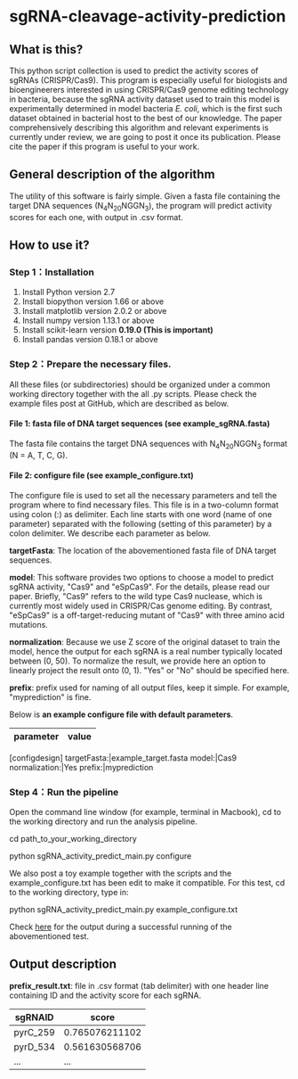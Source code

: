 # sgRNA-cleavage-activity-prediction

## What is this?
This python script collection is used to predict the activity scores of sgRNAs (CRISPR/Cas9). This program is especially useful for biologists and bioengineerers interested in using CRISPR/Cas9 genome editing technology in bacteria, because the sgRNA activity dataset used to train this model is experimentally determined in model bacteria *E. coli*, which is the first such dataset obtained in bacterial host to the best of our knowledge. The paper comprehensively describing this algorithm and relevant experiments is currently under review, we are going to post it once its publication. Please cite the paper if this program is useful to your work.

## General description of the algorithm
The utility of this software is fairly simple. Given a fasta file containing the target DNA sequences (N<sub>4</sub>N<sub>20</sub>NGGN<sub>3</sub>), the program will predict activity scores for each one, with output in .csv format.

## How to use it?
### Step 1：Installation
1. Install Python version 2.7
2. Install biopython version 1.66 or above
3. Install matplotlib version 2.0.2 or above
4. Install numpy version 1.13.1 or above
5. Install scikit-learn version **0.19.0 (This is important)**
6. Install pandas version 0.18.1 or above

### Step 2：Prepare the necessary files.
All these files (or subdirectories) should be organized under a common working directory together with the all .py scripts.
Please check the example files post at GitHub, which are described as below.

#### File 1: fasta file of DNA target sequences (see example_sgRNA.fasta)
The fasta file contains the target DNA sequences with N<sub>4</sub>N<sub>20</sub>NGGN<sub>3</sub> format (N = A, T, C, G).

#### File 2: configure file (see example_configure.txt)
The configure file is used to set all the necessary parameters and tell the program where to find necessary files. This file is in a two-column format using colon (:) as delimiter. Each line starts with one word (name of one parameter) separated with the following (setting of this parameter) by a colon delimiter. We describe each parameter as below.

**targetFasta**: The location of the abovementioned fasta file of DNA target sequences.

**model**: This software provides two options to choose a model to predict sgRNA activity, "Cas9" and "eSpCas9". For the details, please read our paper. Briefly, "Cas9" refers to the wild type Cas9 nuclease, which is currently most widely used in CRISPR/Cas genome editing. By contrast, "eSpCas9" is a off-target-reducing mutant of "Cas9" with three amino acid mutations.  

**normalization**: Because we use Z score of the original dataset to train the model, hence the output for each sgRNA is a real number typically located between (0, 50). To normalize the result, we provide here an option to linearly project the result onto (0, 1). "Yes" or "No" should be specified here. 

**prefix**: prefix used for naming of all output files, keep it simple. For example, "myprediction" is fine.

Below is **an example configure file with default parameters**.

parameter|value
---------|-----
[configdesign]
targetFasta:|example_target.fasta
model:|Cas9
normalization:|Yes
prefix:|myprediction

### Step 4：Run the pipeline
Open the command line window (for example, terminal in Macbook), cd to the working directory and run the analysis pipeline.

cd path_to_your_working_directory

python sgRNA_activity_predict_main.py configure

We also post a toy example together with the scripts and the example_configure.txt has been edit to make it compatible. For this test, cd to the working directory, type in: 

python sgRNA_activity_predict_main.py example_configure.txt

Check [here](./image/successful_running.png) for the output during a successful running of the abovementioned test.

## Output description
**prefix_result.txt**: file in .csv format (tab delimiter) with one header line containing ID and the activity score for each sgRNA.

sgRNAID|score
-------|--------------------
pyrC_259|0.765076211102
pyrD_534|0.561630568706
...|...
